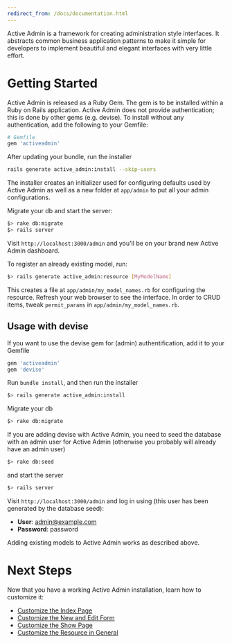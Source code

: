 ```yaml
---
redirect_from: /docs/documentation.html
---
```


Active Admin is a framework for creating administration style interfaces. It
abstracts common business application patterns to make it simple for developers
to implement beautiful and elegant interfaces with very little effort.

# Getting Started

Active Admin is released as a Ruby Gem. The gem is to be installed within a Ruby
on Rails application. Active Admin does not provide authentication; this is done
by other gems (e.g. devise). To install without any authentication,
add the following to your Gemfile:

```ruby
# Gemfile
gem 'activeadmin'
```

After updating your bundle, run the installer

```bash
rails generate active_admin:install --skip-users
```

The installer creates an initializer used for configuring defaults used by
Active Admin as well as a new folder at `app/admin` to put all your admin
configurations.

Migrate your db and start the server:

```bash
$> rake db:migrate
$> rails server
```

Visit `http://localhost:3000/admin` and you'll be on your brand
new Active Admin dashboard.

To register an already existing model, run:

```bash
$> rails generate active_admin:resource [MyModelName]
```

This creates a file at `app/admin/my_model_names.rb` for configuring the
resource. Refresh your web browser to see the interface. In order to CRUD
items, tweak `permit_params` in `app/admin/my_model_names.rb`.

## Usage with devise

If you want to use the devise gem for (admin) authentification, add it to
your Gemfile

```ruby
gem 'activeadmin'
gem 'devise'
```

Run `bundle install`, and then run the installer

```bash
$> rails generate active_admin:install
```

Migrate your db

```bash
$> rake db:migrate
```

If you are adding devise with Active Admin, you need to seed the database
with an admin user for Active Admin (otherwise you probably will already
have an admin user)

```bash
$> rake db:seed
```

and start the server

```bash
$> rails server
```

Visit `http://localhost:3000/admin` and log in using (this user has been generated
by the database seed):

* __User__: admin@example.com
* __Password__: password

Adding existing models to Active Admin works as described above.

# Next Steps

Now that you have a working Active Admin installation, learn how to customize it:

* [Customize the Index Page](3-index-pages.md)
* [Customize the New and Edit Form](5-forms.md)
* [Customize the Show Page](6-show-pages.md)
* [Customize the Resource in General](2-resource-customization.md)
